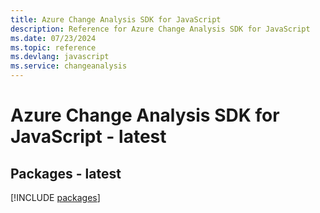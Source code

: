 ```yaml
---
title: Azure Change Analysis SDK for JavaScript
description: Reference for Azure Change Analysis SDK for JavaScript
ms.date: 07/23/2024
ms.topic: reference
ms.devlang: javascript
ms.service: changeanalysis
---
```

# Azure Change Analysis SDK for JavaScript - latest
## Packages - latest
[!INCLUDE [packages](change-analysis-index.md)]